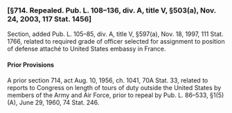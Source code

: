 ### [§714. Repealed. Pub. L. 108–136, div. A, title V, §503(a), Nov. 24, 2003, 117 Stat. 1456] ###

Section, added Pub. L. 105–85, div. A, title V, §597(a), Nov. 18, 1997, 111 Stat. 1766, related to required grade of officer selected for assignment to position of defense attaché to United States embassy in France.

#### Prior Provisions ####

A prior section 714, act Aug. 10, 1956, ch. 1041, 70A Stat. 33, related to reports to Congress on length of tours of duty outside the United States by members of the Army and Air Force, prior to repeal by Pub. L. 86–533, §1(5)(A), June 29, 1960, 74 Stat. 246.